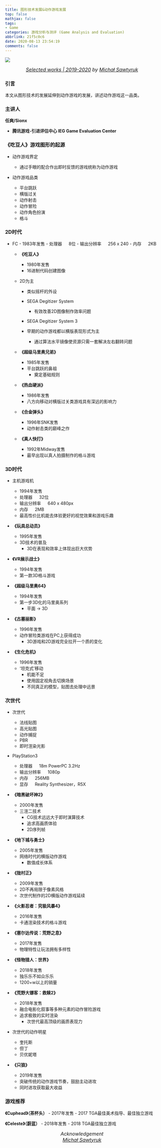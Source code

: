 ```yaml
---
title: 图形技术发展&动作游戏发展
top: false
mathjax: false
tags:
- Game
categories: 游戏分析与测评 (Game Analysis and Evaluation)
abbrlink: 21f5c0c6
date: 2020-08-13 23:54:19
comments: false
---
```




![](https://cdn.jsdelivr.net/gh/Yousazoe/picgo-repo/img/007S8ZIlly1ghr9b2xyjej30xc0ot42q.jpg)

<div align=center>
  <font size="3">
    <i>
      <a href="behance.net/gallery/102282989/Selected-works-2019-2020?tracking_source=best_of_behance">Selected works | 2019-2020</a> by 
      <a href="https://www.behance.net/pegazord">Michał Sawtyruk</a>
    </i>
  </font>
</div>



### 引言

本文从图形技术的发展延伸到动作游戏的发展，讲述动作游戏这一品类。

<!-- more -->



### 主讲人

**任爽/Sionx**

+ **腾讯游戏-引进评估中心 IEG Game Evaluation Center** 



### 《吃豆人》游戏图形的起源

* 动作游戏界定
    + 通过手眼的配合作出即时反馈的游戏统称为动作游戏

* 动作游戏品类
    + 平台跳跃
    + 横版过关
    + 动作射击
    + 动作冒险
    + 动作角色扮演
    + 格斗


### 2D时代

+ FC
        - 1983年发售
        - 处理器 &emsp; 8位
        - 输出分辨率  &emsp; 256 x 240
        - 内存 &emsp; 2KB
    
    + **《吃豆人》**
        - 1980年发售
        - 16进制代码创建图像
    
    + 2D为主
        - 类似摇杆的外设
        - SEGA Degitizer System
            - 有效改善2D图像制作效率问题 
        - SEGA Degitizer System 3
    
        - 早期的动作游戏都以横版表现形式为主
            - 通过算法水平镜像使资源只需一套解决左右翻转问题
    
    + **《超级马里奥兄弟》**
        - 1985年发售
        - 平台跳跃的鼻祖
            - 奠定基础规则
    
    + **《热血硬派》**
        - 1986年发售
        - 八方向移动对横版过关类游戏具有深远的影响力
    
    + **《合金弹头》**
        - 1996年SNK发售
        - 动作射击类的巅峰之作
    
    + **《真人快打》**
        - 1992年Midway发售
        - 最早出现以真人拍摄制作的格斗游戏

### 3D时代

* 主机游戏机
    + 1994年发售
    + 处理器  &emsp; 32位
    + 输出分辨率  &emsp; 640 x 480px
    + 内存 &emsp; 2MB
    + 最高性价比机能去体验更好的视觉效果和游戏乐趣

* **《玩具总动员》**
    + 1995年发售
    + 3D技术的普及
        - 3D在表现和效率上体现出巨大优势

* **《VR展示战士》**
    + 1994年发售
    + 第一款3D格斗游戏

* **《超级马里奥64》**
    + 1994年发售
    + 第一步3D化的马里奥系列
        - 平面 -> 3D

* **《古墓丽影》**
    + 1996年发售
    + 动作冒险类游戏在PC上获得成功
        - 3D游戏和2D游戏完全拉开一个质的变化

* **《生化危机》**
    + 1996年发售
    + ‘坦克式’移动
        - 机能不足
        - 使用固定视角去切换场景
        - 不同真正的模型，贴图去处理中远景

### 次世代

* 次世代
    + 法线贴图
    + 高光贴图
    + 动作捕捉
    + PBR
    + 即时渲染光影

* PlayStation3
    + 处理器 &emsp; 18m PowerPC 3.2Hz
    + 输出分辨率 &emsp; 1080p
    + 内存 &emsp; 256MB
    + 显存 &emsp; Reality Synthesizer，R5X

* **《暗黑破坏神2》**
    + 2000年发售
    + 三渲二技术
        - CG技术远远大于即时演算技术
        - 追求高画质体验
        - 2D序列帧

* **《地下城与勇士》**
    + 2005年发售
    + 网络时代的横版动作游戏
        - 数值成长体系

* **《陇村正》**
    + 2009年发售
    + 2D不再局限于像素风格
    + 次世代制作的2D横版动作游戏延续

* **《火影忍者：究极风暴4》**
    + 2016年发售
    + 卡通渲染技术的格斗游戏

* **《塞尔达传说：荒野之息》**
    + 2017年发售
    + 物理特性让玩法拥有多样性

* **《怪物猎人：世界》**
    + 2018年发售
    + 独乐乐不如众乐乐
    + 1200+w以上的销量

* **《荒野大镖客：救赎2》**
    + 2018年发售
    + 融合电影化叙事等多种元素的动作冒险游戏
    + 追求极致的实时渲染
        - 次世代最高顶级的画质表现力

* 次世代的动作明星
    + 奎托斯
    + 但丁
    + 贝优妮塔

* **《只狼》**
    + 2019年发售
    + 突破传统的动作游戏节奏，鼓励主动进攻
    + 同时进攻获取最大收益


### 游戏推荐

**《Cuphead》（茶杯头）**
        - 2017年发售
        - 2017 TGA最佳美术指导、最佳独立游戏
    
**《Celeste》（蔚蓝）**
        - 2018年发售
        - 2018 TGA最佳独立游戏






<div align=center>
  <font size="3">
    <i> Acknowledgement <br/> 
      <a href="https://www.behance.net/pegazord">Michał Sawtyruk</a>
    </i>
  </font>
</div>